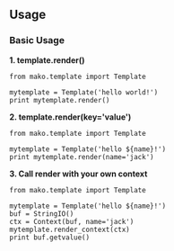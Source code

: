 ## Usage

### Basic Usage

**1. template.render()**

```
from mako.template import Template

mytemplate = Template('hello world!')
print mytemplate.render()
```

**2. template.render(key='value')**

```
from mako.template import Template

mytemplate = Template('hello ${name}!')
print mytemplate.render(name='jack')
```

**3. Call render with your own context**

```
from mako.template import Template

mytemplate = Template('hello ${name}!')
buf = StringIO()
ctx = Context(buf, name='jack')
mytemplate.render_context(ctx)
print buf.getvalue()
```



